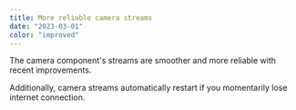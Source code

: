 ```yaml
---
title: More reliable camera streams
date: "2023-03-01"
color: "improved"
---
```


The camera component's streams are smoother and more reliable with recent improvements.

Additionally, camera streams automatically restart if you momentarily lose internet connection.
